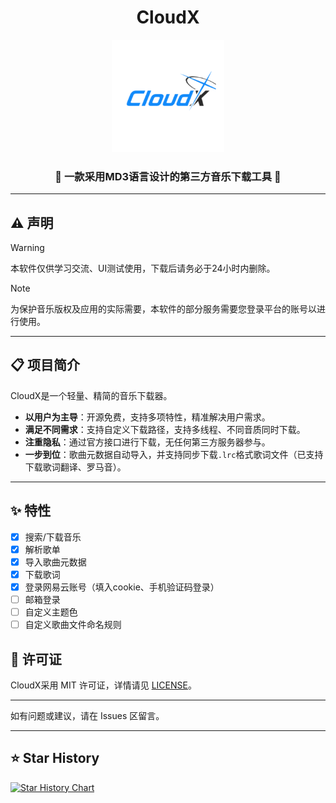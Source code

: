 <div style="text-align: center;">
    <h1> CloudX </h1>
</div>

<div align="center">

<p>
  <img src="app/src/main/ic_launcher-playstore.png" width="180" alt="CloudX logo" />
</p>

<h3>🎵 一款采用MD3语言设计的第三方音乐下载工具 🎵</h3>

</div>

---

## ⚠️ 声明
> [!WARNING]
> 本软件仅供学习交流、UI测试使用，下载后请务必于24小时内删除。

> [!NOTE]
> 为保护音乐版权及应用的实际需要，本软件的部分服务需要您登录平台的账号以进行使用。

---


## 📋 项目简介
CloudX是一个轻量、精简的音乐下载器。
- **以用户为主导**：开源免费，支持多项特性，精准解决用户需求。
- **满足不同需求**：支持自定义下载路径，支持多线程、不同音质同时下载。
- **注重隐私**：通过官方接口进行下载，无任何第三方服务器参与。
- **一步到位**：歌曲元数据自动导入，并支持同步下载`.lrc`格式歌词文件（已支持下载歌词翻译、罗马音）。

---

## ✨ 特性
- [x] 搜索/下载音乐
- [x] 解析歌单
- [x] 导入歌曲元数据
- [x] 下载歌词
- [x] 登录网易云账号（填入cookie、手机验证码登录）
- [ ] 邮箱登录
- [ ] 自定义主题色
- [ ] 自定义歌曲文件命名规则

## 📄 许可证

CloudX采用 MIT 许可证，详情请见 [LICENSE](./LICENSE)。

---

如有问题或建议，请在 Issues 区留言。

---

## ⭐ Star History

[![Star History Chart](https://api.star-history.com/svg?repos=Guang233/CloudX&type=Date)](https://www.star-history.com/#Guang233/CloudX&Date)
